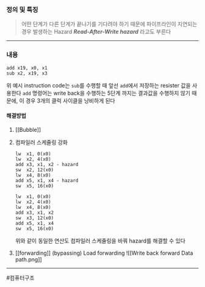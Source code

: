 ### 정의 및 특징
> 어떤 단계가 다른 단계가 끝나기를 기다려야 하기 때문에 파이프라인이 지연되는 경우 발생하는 Hazard
> ***Read-After-Write hazard*** 라고도 부른다
---
###  내용
```
add x19, x0, x1
sub x2, x19, x3
```
위 예시 instruction code는 `sub`를 수행할 때 앞선 `add`에서 저장하는 resister 값을 사용한다
`add` 명령어는 write back을 수행하는 5단계 까지는 결과값을 수행하지 않기 때문에, 이 경우 3개의 클럭 사이클을 낭비하게 된다

#### 해결방법
1. [[Bubble]]
2. 컴파일러 스케쥴링 강화
	```
	lw  x1, 0(x0)
	lw  x2, 4(x0)
	add x3, x1, x2 - hazard
	sw  x2, 12(x0)
	lw  x4, 8(x0)
	add x5, x1, x4 - hazard
	sw  x5, 16(x0)
	```
	
	```
	lw  x1, 0(x0)
	lw  x2, 4(x0)
	lw  x4, 8(x0)
	add x3, x1, x2
	sw  x3, 12(x0)
	add x5, x1, x4
	sw  x5, 16(x0)
	```
	위와 같이 동일한 연산도 컴파일러 스케쥴링을 바꿔 hazard를 해결할 수 있다

3. [[forwarding]] (bypassing)
	Load forwarding
	![[Write back forward Data path.png]]

---
#컴퓨터구조